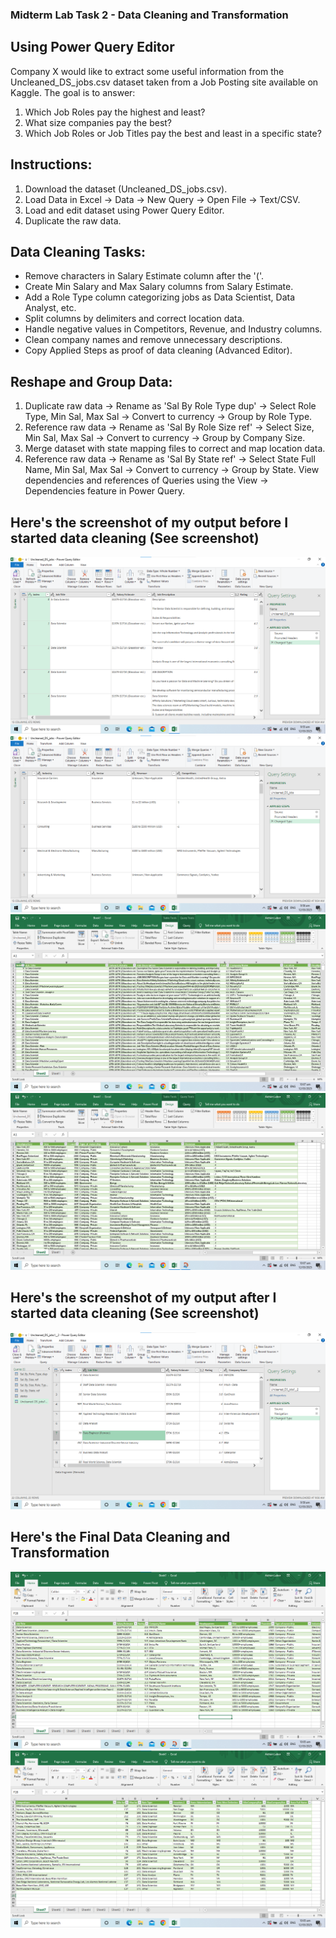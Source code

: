 ### Midterm Lab Task 2 - Data Cleaning and Transformation
## Using Power Query Editor
Company X would like to extract some useful information from the Uncleaned_DS_jobs.csv dataset taken
from a Job Posting site available on Kaggle. The goal is to answer:
1. Which Job Roles pay the highest and least?
2. What size companies pay the best?
3. Which Job Roles or Job Titles pay the best and least in a specific state?
## Instructions:
1. Download the dataset (Uncleaned_DS_jobs.csv).
2. Load Data in Excel -> Data -> New Query -> Open File -> Text/CSV.
3. Load and edit dataset using Power Query Editor.
4. Duplicate the raw data.
## Data Cleaning Tasks:
- Remove characters in Salary Estimate column after the '('.
- Create Min Salary and Max Salary columns from Salary Estimate.
- Add a Role Type column categorizing jobs as Data Scientist, Data Analyst, etc.
- Split columns by delimiters and correct location data.
- Handle negative values in Competitors, Revenue, and Industry columns.
- Clean company names and remove unnecessary descriptions.
- Copy Applied Steps as proof of data cleaning (Advanced Editor).
## Reshape and Group Data:
1. Duplicate raw data -> Rename as 'Sal By Role Type dup' -> Select Role Type, Min Sal, Max Sal -> Convert
to currency -> Group by Role Type.
2. Reference raw data -> Rename as 'Sal By Role Size ref' -> Select Size, Min Sal, Max Sal -> Convert to
currency -> Group by Company Size.
3. Merge dataset with state mapping files to correct and map location data.
4. Reference raw data -> Rename as 'Sal By State ref' -> Select State Full Name, Min Sal, Max Sal ->
Convert to currency -> Group by State.
View dependencies and references of Queries using the View -> Dependencies feature in Power Query.
## Here's the screenshot of my output before I started data cleaning (See screenshot)
![image alt](https://github.com/adrianlabor19/adrianlabor19/blob/2f5976b048a18059c9e8a096ed25514541798e92/Midterm%20Task%202/Screenshot/Screenshot%202025-03-12%20095546.png)
![image alt](https://github.com/adrianlabor19/adrianlabor19/blob/b5fcda79bf57ff4fe60e8be17b238c4d496e4d3a/Midterm%20Task%202/Screenshot/Screenshot%202025-03-12%20095607.png)
![image alt](https://github.com/adrianlabor19/adrianlabor19/blob/e8f85435947311a244841e135a4cd658f2d06ca1/Midterm%20Task%202/Screenshot/Screenshot%202025-03-12%20100741.png)
![image alt](https://github.com/adrianlabor19/adrianlabor19/blob/b7667918d893ebfa6f8f589cbe897ebc44adac90/Midterm%20Task%202/Screenshot/Screenshot%202025-03-12%20100814.png)
## Here's the screenshot of my output after I started data cleaning (See screenshot)
![image alt](https://github.com/adrianlabor19/adrianlabor19/blob/2679674675805809d14b9763014450c5861710fb/Midterm%20Task%202/Screenshot/Screenshot%202025-03-12%20095946.png)


## Here's the Final Data Cleaning and Transformation
![image alt](https://github.com/adrianlabor19/adrianlabor19/blob/f8ee4d98fcf54e6f742f657378b952749890493f/Midterm%20Task%202/Screenshot/Screenshot%202025-03-12%20100523.png)
![image alt](https://github.com/adrianlabor19/adrianlabor19/blob/0e60d4d5aa57cd9d86fef96ac11c7ce65ce7b0d6/Midterm%20Task%202/Screenshot/Screenshot%202025-03-12%20100554.png)

